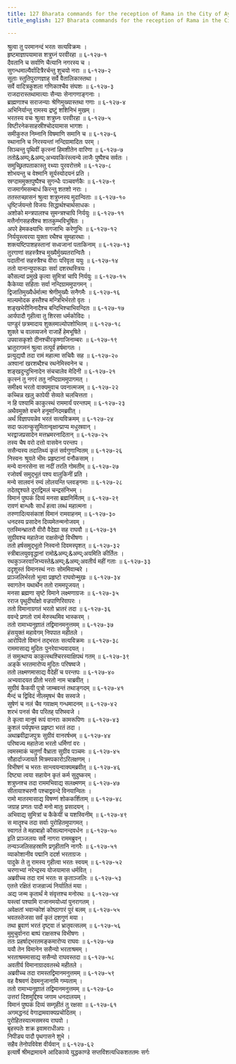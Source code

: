 ```yaml
---
title: 127 Bharata commands for the reception of Rama in the City of Ayodhya
title_english: 127 Bharata commands for the reception of Rama in the City of Ayodhya

---
```


<div class="audioEmbed"  caption="श्रीराम-हरिसीताराममूर्ति-घनपाठिभ्यां वचनम्" src="https://archive.org/download/Ramayana-recitation-Sriram-harisItArAmamUrti-Ghanapaati-v2/Kanda_6/Kanda_6_YK-124-Rama_lands_at_Sage_Bharadwaja_hermitage_0.mp3"></div>

श्रुत्वा तु परमानन्दं भरतः सत्यविक्रमः ।  
हृष्टमाज्ञापयामास शत्रुघ्नं परवीरहा ॥ ६-१२७-१  
दैवतानि च सर्वाणि चैत्यानि नगरस्य च ।  
सुगन्धमाल्यैर्वादित्रैरर्चन्तु शुचयो नराः ॥ ६-१२७-२  
सूताः स्तुतिपुराणज्ञाह् सर्वे वैतालिकास्तथा ।  
सर्वे वादित्रकुशला गणिकाश्चैव संघशः ॥ ६-१२७-३  
राजदारास्तथामात्याः सैन्याः सेनागणाङ्गनाः ।  
ब्राह्मणाश्च सराजन्याः श्रेणिमुख्यास्तथा गणाः ॥ ६-१२७-४  
अभिनिर्यान्तु रामस्य द्रष्टुं शशिनिभं मुखम् ।  
भरतस्य वचः श्रुत्वा शत्रुघ्नः परवीरहा ॥ ६-१२७-५  
विष्टीरनेकसाहस्रीश्चोदयामास भागशः ।  
समीकुरुत निम्नानि विषमाणि समानि च ॥ ६-१२७-६  
स्थानानि च निरस्यन्तां नन्दिग्रामादितः परम् ।  
सिञ्चन्तु पृथिवीं कृत्स्नां हिमशीतेन वारिणा ॥ ६-१२७-७  
ततो&अम्प्;&अम्प्;अभ्यवकिरंस्त्वन्ये लाजैः पुष्पैश्च सर्वतः ।  
समुच्छ्रितपताकास्तु रथ्याः पुरवरोत्तमे ॥ ६-१२७-८  
शोभयन्तु च वेश्मानि सूर्यस्योदयनं प्रति ।  
स्रग्दाममुक्तपुष्पैश्च सुगन्धैः पञ्चवर्णकैः ॥ ६-१२७-९  
राजमार्गमसम्बाधं किरन्तु शतशो नराः ।  
ततस्तच्छासनं श्रुत्वा शत्रुघ्नस्य मुदान्विताः ॥ ६-१२७-१०  
धृष्टिर्जयन्तो विजयः सिद्धार्थश्चार्थसाधकः ।  
अशोको मन्त्रपालश्च सुमन्त्रश्चापि निर्ययुः ॥ ६-१२७-११  
मत्तैर्नागसहस्रैश्च शातकुम्भविभूषितः ।  
अपरे हेमकक्ष्याभिः सगजाभिः करेणुभिः ॥ ६-१२७-१२  
निर्ययुस्त्वरया युक्ता रथैश्च सुमहारथाः ।  
शक्त्यष्टिपाशहस्तानां सध्वजानां पताकिनाम् ॥ ६-१२७-१३  
तुरगाणां सहस्त्रैश्च मुख्यैर्मुख्यतरान्वितैः ।  
पदातीनां सहस्त्रैश्च वीराः परिवृता ययुः ॥ ६-१२७-१४  
ततो यानान्युपारूढाः सर्वा दशरथस्त्रियः ।  
कौसल्यां प्रमुखे कृत्वा सुमित्रां चापि निर्ययुः ॥ ६-१२७-१५  
कैकेय्या सहिताः सर्वा नन्दिग्राममुपागमन् ।  
द्विजातिमुख्यैर्धर्मात्मा श्रेणीमुख्यैः सनैगमैः ॥ ६-१२७-१६  
माल्यमोदक हस्तैश्च मन्त्रिभिर्भरतो वृतः ।  
शङ्खभेरीनिनादैश्च बन्दिभिश्चाभिवन्दितः ॥ ६-१२७-१७  
आर्यपादौ गृहीत्वा तु शिरसा धर्मकोविदः ।  
पाण्डुरं छत्रमादाय शुक्लमाल्योपशोभितम् ॥ ६-१२७-१८  
शुक्ले च वालव्यजने राजार्हे हेमभूषिते ।  
उपवासकृशो दीनश्चीरकृष्णाजिनाम्बरः ॥ ६-१२७-१९  
भ्रातुरागमनं श्रुत्वा तत्पूर्वं हर्षमागतः ।  
प्रत्युद्ययौ तदा रामं महात्मा सचिवैः सह ॥ ६-१२७-२०  
अश्वानां खरशब्दैश्च रथनेमिस्वनेन च ।  
शङ्खदुन्दुभिनादेन संचचालेव मेदिनी ॥ ६-१२७-२१  
कृत्स्नं तु नगरं ततु नन्दिग्राममुपागमत् ।  
समीक्ष्य भरतो वाक्यमुवाच पवनात्मजम् ॥ ६-१२७-२२  
कच्चिन्न खलु कापेयी सेव्यते चलचित्तता ।  
न हि पश्यामि काकुत्स्थं राममार्यं परन्तपम् ॥ ६-१२७-२३  
अथैवमुक्ते वचने हनूमानिदमब्रवीत् ।  
अर्थं विज्ञापयन्नेव भरतं सत्यविक्रमम् ॥ ६-१२७-२४  
सदा फलान्कुसुमितान्वृक्षान्प्राप्य मधुस्रवान् ।  
भरद्वाजप्रसादेन मत्तभ्रमरनादितान् ॥ ६-१२७-२५  
तस्य चैष वरो दत्तो वासवेन परन्तप ।  
ससैन्यस्य तदातिथ्यं कृतं सर्वगुणान्वितम् ॥ ६-१२७-२६  
निस्वनः श्रूयते भीमः प्रहृष्टानां वनौकसाम् ।  
मन्ये वानरसेना सा नदीं तरति गोमतीम् ॥ ६-१२७-२७  
रजोवर्षं समुद्भूतं पश्य वालुकिनीं प्रति ।  
मन्ये सालवनं रम्यं लोलयन्ति प्लवङ्गमाः ॥ ६-१२७-२८  
तदेतद्दृश्यते दूराद्विमलं चन्द्रसंनिभम् ।  
विमानं पुष्पकं दिव्यं मनसा ब्रह्मनिर्मितम् ॥ ६-१२७-२९  
रावणं बान्धवैः सार्धं हत्वा लब्धं महात्मना ।  
तरुणादित्यसंकाशं विमानं रामवाहनम् ॥ ६-१२७-३०  
धनदस्य प्रसादेन दिव्यमेतन्मनोजवम् ।  
एतस्मिन्भ्रातरौ वीरौ वैदेह्या सह राघवौ ॥ ६-१२७-३१  
सुग्रीवश्च महातेजा राक्षसेन्द्रो विभीषणः ।  
ततो हर्षसमुद्भूतो निस्वनो दिवमस्पृशत् ॥ ६-१२७-३२  
स्त्रीबालयुववृद्धानां रामो&अम्प्;&अम्प्;अयमिति कीर्तितः ।  
रथकुञ्जरवाजिभ्यस्ते&अम्प्;&अम्प्;अवतीर्य महीं गताः ॥ ६-१२७-३३  
ददृशुस्तं विमानस्थं नराः सोममिवाम्बरे ।  
प्राञ्जलिर्भरतो भूत्वा प्रहृष्टो राघवोन्मुखः ॥ ६-१२७-३४  
स्वागतेन यथार्थेन ततो राममपूजयत् ।  
मनसा ब्रह्मणा सृष्टे विमाने लक्ष्मणाग्रजः ॥ ६-१२७-३५  
रराज पृथुदीर्घाक्षो वज्रपाणिरिवापरः ।  
ततो विमानाग्रगतं भरतो भ्रातरं तदा ॥ ६-१२७-३६  
ववन्दे प्रणतो रामं मेरुस्थमिव भास्करम् ।  
ततो रामाभ्यनुज्ञातं तद्विमानमनुत्तमम् ॥ ६-१२७-३७  
हंसयुक्तं महावेगम् निपपात महीतले ।  
आरोपितो विमानं तद्भरतः सत्यविक्रमः ॥ ६-१२७-३८  
राममासाद्य मुदितः पुनरेवाभ्यवादयत् ।  
तं समुत्थाप्य काकुत्स्थश्चिरस्याक्षिपथं गतम् ॥ ६-१२७-३९  
अङ्के भरतमारोप्य मुदितः परिषष्वजे ।  
ततो लक्ष्मणमासाद्य वैदेहीं च परन्तपः ॥ ६-१२७-४०  
अभ्यवादयत प्रीतो भरतो नाम चाब्रवीत् ।  
सुग्रीवं कैकयी पुत्रो जाम्बवन्तं तथाङ्गदम् ॥ ६-१२७-४१  
मैन्दं च द्विविदं नीलमृषभं चैव सस्वजे ।  
सुषेणं च नलं चैव गवाक्षम् गन्धमादनम् ॥ ६-१२७-४२  
शरभं पनसं चैव परितह् परिष्स्वजे ।  
ते कृत्वा मानुषं रूपं वानराः कामरूपिणः ॥ ६-१२७-४३  
कुशलं पर्यपृषन्त प्रहृष्टा भरतं तदा ।  
अथाब्रवीद्राजपुत्रः सुग्रीवं वानरर्षभम् ॥ ६-१२७-४४  
परिष्वज्य महातेजा भरतो धर्मिणां वरः ।  
त्वमस्माकं चतुर्णां वैभ्राता सुग्रीव पञ्चमः ॥ ६-१२७-४५  
सौहार्दाज्जायते मित्रमपकारोऽरिलक्षणम् ।  
विभीषणं च भरतः सान्त्वयन्वाक्यमब्रवीत् ॥ ६-१२७-४६  
दिष्ट्या त्वया सहायेन कृतं कर्म सुदुष्करम् ।  
शत्रुघ्नश्च तदा राममभिवाद्य सलक्ष्मणम् ॥ ६-१२७-४७  
सीतायाश्चरणौ पश्चाद्ववन्दे विनयान्वितः ।  
रामो मातरमासाद्य विषण्णं शोककर्शिताम् ॥ ६-१२७-४८  
जग्राह प्रणतः पादौ मनो मातुः प्रसादयन् ।  
अभिवाद्य सुमित्रां च कैकेयीं च यशस्विनीम् ॥ ६-१२७-४९  
स मातॄश्च तदा सर्वाः पुरोहितमुपागमत् ।  
स्वागतं ते महाबाहो कौसल्यानन्दवर्धन ॥ ६-१२७-५०  
इति प्राञ्जलयः सर्वे नागरा राममब्रुवन् ।  
तन्यञ्जलिसहस्राणि प्रगृहीतानि नागरैः ॥ ६-१२७-५१  
व्याकोशानीव पद्मानि ददर्श भरताग्रजः ।  
पादुके ते तु रामस्य गृहीत्वा भरतः स्वयम् ॥ ६-१२७-५२  
चरणाभ्यां नरेन्द्रस्य योजयामास धर्मवित् ।  
अब्रवीच्च तदा रामं भरतः स कृताञ्जलिः ॥ ६-१२७-५३  
एतत्ते रक्षितं राजन्राज्यं निर्यातितं मया ।  
अद्य जन्म कृतार्थं मे संवृत्तश्च मनोरथः ॥ ६-१२७-५४  
यस्त्वां पश्यामि राजानमयोध्यां पुनरागतम् ।  
अवेक्षतां भवान्कोशं कोष्ठागारं पुरं बलम् ॥ ६-१२७-५५  
भवतस्तेजसा सर्वं कृतं दशगुणं मया ।  
तथा ब्रुवाणं भरतं दृष्ट्वा तं भ्रातृवत्सलम् ॥ ६-१२७-५६  
मुमुचुर्वानरा बाष्पं राक्षसश्च विभीषणः ।  
ततः प्रहर्षाद्भरतमङ्कमारोप्य राघवः ॥ ६-१२७-५७  
ययौ तेन विमानेन ससैन्यो भरताश्रमम् ।  
भरताश्रममासाद्य ससैन्यो राघवस्तदा ॥ ६-१२७-५८  
अवतीर्य विमानाग्रादवतस्थे महीतले ।  
अब्रवीच्च तदा रामस्तद्विमानमनुत्तमम् ॥ ६-१२७-५९  
वह वैश्रवणं देवमनुजानामि गम्यताम् ।  
ततो रामाभ्यनुज्ञातं तद्विमानमनुत्तमम् ॥ ६-१२७-६०  
उत्तरां दिशमुद्दिश्य जगाम धनदालयम् ।  
विमानं पुष्पकं दिव्यं सम्गृहीतं तु रक्षसा ॥ ६-१२७-६१  
अगमद्धनदं वेगाद्रामवाक्यप्रचोदितम् ।  
पुरोहितस्यात्मसमस्य राघवो ।  
बृहस्पतेः शक्र इवामराधीअपः ।  
निपीड्य पादौ पृथगासने शुभे ।  
सहैव तेनोपविवेश वीर्यवान् ॥ ६-१२७-६२  
इत्यार्षे श्रीमद्रामायने आदिकाव्ये युद्धकाण्डे सप्तविंशत्यधिकशततमः सर्गः
